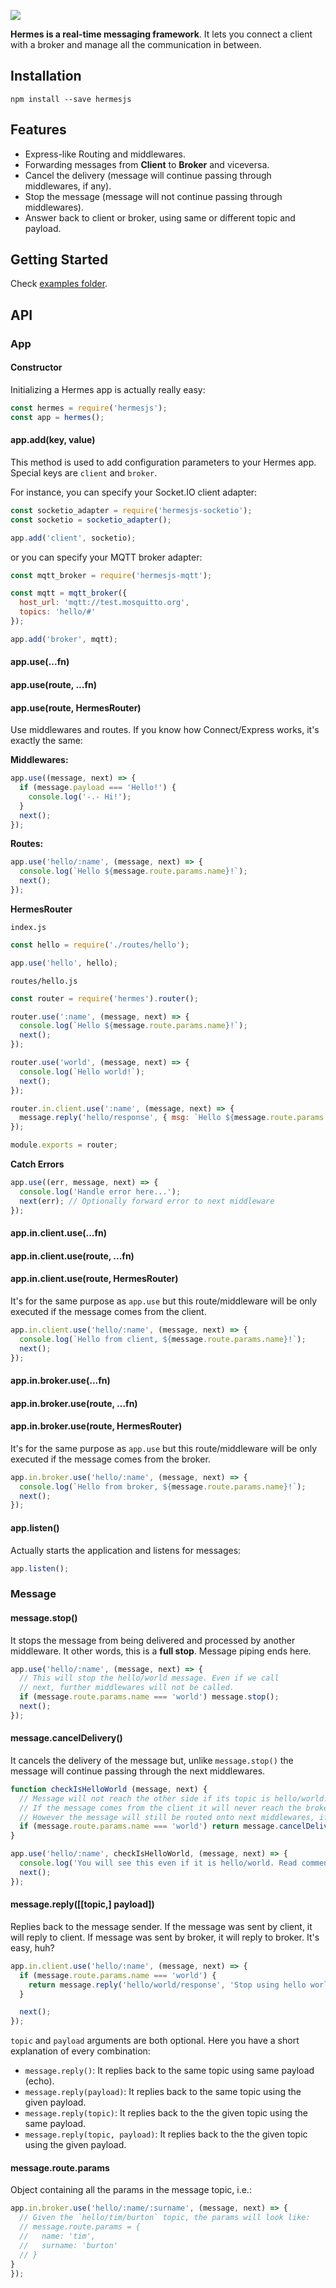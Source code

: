 ![](https://raw.githubusercontent.com/hitchhq/hermes/master/hermes.jpg)

**Hermes is a real-time messaging framework**. It lets you connect a client with a
broker and manage all the communication in between.

## Installation

```
npm install --save hermesjs
```

## Features

* Express-like Routing and middlewares.
* Forwarding messages from **Client** to **Broker** and viceversa.
* Cancel the delivery (message will continue passing through middlewares, if any).
* Stop the message (message will not continue passing through middlewares).
* Answer back to client or broker, using same or different topic and payload.

## Getting Started

Check [examples folder](./examples/).

## API

### App

#### Constructor

Initializing a Hermes app is actually really easy:

```js
const hermes = require('hermesjs');
const app = hermes();
```

#### app.add(key, value)

This method is used to add configuration parameters to your Hermes app. Special
keys are `client` and `broker`.

For instance, you can specify your Socket.IO client adapter:

```js
const socketio_adapter = require('hermesjs-socketio');
const socketio = socketio_adapter();

app.add('client', socketio);
```

or you can specify your MQTT broker adapter:

```js
const mqtt_broker = require('hermesjs-mqtt');

const mqtt = mqtt_broker({
  host_url: 'mqtt://test.mosquitto.org',
  topics: 'hello/#'
});

app.add('broker', mqtt);
```

#### app.use(...fn)
#### app.use(route, ...fn)
#### app.use(route, HermesRouter)

Use middlewares and routes. If you know how Connect/Express works, it's exactly the same:

**Middlewares:**

```js
app.use((message, next) => {
  if (message.payload === 'Hello!') {
    console.log('-.- Hi!');
  }
  next();
});
```

**Routes:**

```js
app.use('hello/:name', (message, next) => {
  console.log(`Hello ${message.route.params.name}!`);
  next();
});
```

**HermesRouter**

`index.js`
```js
const hello = require('./routes/hello');

app.use('hello', hello);
```

`routes/hello.js`
```js
const router = require('hermes').router();

router.use(':name', (message, next) => {
  console.log(`Hello ${message.route.params.name}!`);
  next();
});

router.use('world', (message, next) => {
  console.log(`Hello world!`);
  next();
});

router.in.client.use(':name', (message, next) => {
  message.reply('hello/response', { msg: `Hello ${message.route.params.name} from Hermes!` });
});

module.exports = router;
```

**Catch Errors**

```js
app.use((err, message, next) => {
  console.log('Handle error here...');
  next(err); // Optionally forward error to next middleware
});
```

#### app.in.client.use(...fn)
#### app.in.client.use(route, ...fn)
#### app.in.client.use(route, HermesRouter)

It's for the same purpose as `app.use` but this route/middleware will be only
executed if the message comes from the client.

```js
app.in.client.use('hello/:name', (message, next) => {
  console.log(`Hello from client, ${message.route.params.name}!`);
  next();
});
```

#### app.in.broker.use(...fn)
#### app.in.broker.use(route, ...fn)
#### app.in.broker.use(route, HermesRouter)

It's for the same purpose as `app.use` but this route/middleware will be only
executed if the message comes from the broker.

```js
app.in.broker.use('hello/:name', (message, next) => {
  console.log(`Hello from broker, ${message.route.params.name}!`);
  next();
});
```

#### app.listen()

Actually starts the application and listens for messages:

```js
app.listen();
```

### Message

#### message.stop()

It stops the message from being delivered and processed by another middleware. It other words,
this is a **full stop**. Message piping ends here.

```js
app.use('hello/:name', (message, next) => {
  // This will stop the hello/world message. Even if we call
  // next, further middlewares will not be called.
  if (message.route.params.name === 'world') message.stop();
  next();
});
```

#### message.cancelDelivery()

It cancels the delivery of the message but, unlike `message.stop()` the message will continue
passing through the next middlewares.

```js
function checkIsHelloWorld (message, next) {
  // Message will not reach the other side if its topic is hello/world.
  // If the message comes from the client it will never reach the broker and viceversa.
  // However the message will still be routed onto next middlewares, if any.
  if (message.route.params.name === 'world') return message.cancelDelivery();
}

app.use('hello/:name', checkIsHelloWorld, (message, next) => {
  console.log('You will see this even if it is hello/world. Read comments above.');
  next();
});
```

#### message.reply([[topic,] payload])

Replies back to the message sender. If the message was sent by client, it will reply to
client. If message was sent by broker, it will reply to broker. It's easy, huh?

```js
app.in.client.use('hello/:name', (message, next) => {
  if (message.route.params.name === 'world') {
    return message.reply('hello/world/response', 'Stop using hello world, please.');
  }

  next();
});
```

`topic` and `payload` arguments are both optional. Here you have a short explanation of every combination:

* `message.reply()`: It replies back to the same topic using same payload (echo).
* `message.reply(payload)`: It replies back to the same topic using the given payload.
* `message.reply(topic)`: It replies back to the the given topic using the same payload.
* `message.reply(topic, payload)`: It replies back to the the given topic using the given payload.

#### message.route.params

Object containing all the params in the message topic, i.e.:

```js
app.in.broker.use('hello/:name/:surname', (message, next) => {
  // Given the `hello/tim/burton` topic, the params will look like:
  // message.route.params = {
  //   name: 'tim',
  //   surname: 'burton'
  // }
}
});
```
